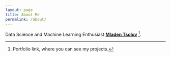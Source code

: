 ```yaml
---
layout: page
title: About Me
permalink: /about/
---
```


Data Science and Machine Learning Enthusiast **[Mladen Tsolov](https://mrt5010v.github.io/Fastpages-Portfolio)** [^1].
[^1]: Portfolio link, where you can see my projects.
